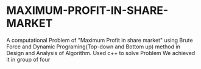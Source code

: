 # MAXIMUM-PROFIT-IN-SHARE-MARKET
A computational Problem of "Maximum Profit in share market" using  Brute Force and Dynamic Programing(Top-down and Bottom up) method in Design and Analysis of Algorithm.
Used c++ to solve Problem
We achieved it in group of four
